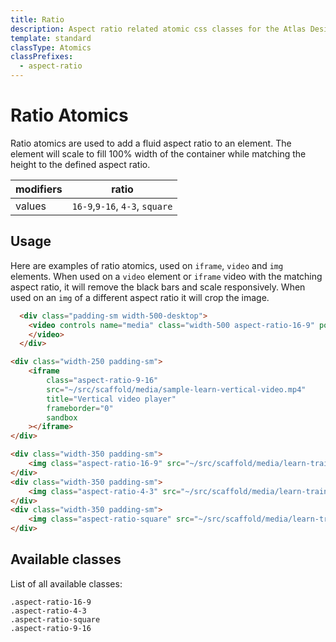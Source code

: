 ```yaml
---
title: Ratio
description: Aspect ratio related atomic css classes for the Atlas Design System
template: standard
classType: Atomics
classPrefixes:
  - aspect-ratio
---
```


# Ratio Atomics

Ratio atomics are used to add a fluid aspect ratio to an element. The element will scale to fill 100% width of the container while matching the height to the defined aspect ratio.

| modifiers | ratio                          |
| --------- | ------------------------------ |
| values    | `16-9`,`9-16`, `4-3`, `square` |

## Usage

Here are examples of ratio atomics, used on `iframe`, `video` and `img` elements. When used on a `video` element or `iframe` video with the matching aspect ratio, it will remove the black bars and scale responsively. When used on an `img` of a different aspect ratio it will crop the image.

```html
  <div class="padding-sm width-500-desktop">
  	<video controls name="media" class="width-500 aspect-ratio-16-9" poster="~/src/scaffold/media/sample-learn-video-thumbnail.jpg" src="~/src/scaffold/media/sample-learn-video.mp4" type="video/mp4" />
  	</video>
  </div>
```

```html
<div class="width-250 padding-sm">
	<iframe
		class="aspect-ratio-9-16"
		src="~/src/scaffold/media/sample-learn-vertical-video.mp4"
		title="Vertical video player"
		frameborder="0"
		sandbox
	></iframe>
</div>
```

```html
<div class="width-350 padding-sm">
	<img class="aspect-ratio-16-9" src="~/src/scaffold/media/learn-training.jpg" />
</div>
<div class="width-350 padding-sm">
	<img class="aspect-ratio-4-3" src="~/src/scaffold/media/learn-training.jpg" />
</div>
<div class="width-350 padding-sm">
	<img class="aspect-ratio-square" src="~/src/scaffold/media/learn-training.jpg" />
</div>
```

## Available classes

List of all available classes:

```atomics-filter
.aspect-ratio-16-9
.aspect-ratio-4-3
.aspect-ratio-square
.aspect-ratio-9-16
```
